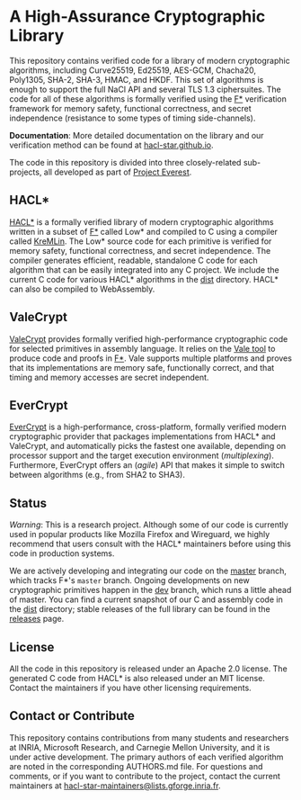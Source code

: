 # A High-Assurance Cryptographic Library

This repository contains verified code for a library of modern
cryptographic algorithms, including Curve25519, Ed25519, AES-GCM,
Chacha20, Poly1305, SHA-2, SHA-3, HMAC, and HKDF. This set of algorithms
is enough to support the full NaCl API and several TLS 1.3 ciphersuites.
The code for all of these algorithms is formally verified using the
[F\*](https://fstarlang.github.io/) verification framework for memory
safety, functional correctness, and secret independence (resistance to
some types of timing side-channels).

**Documentation**: More detailed documentation on the library and our verification method
can be found at [hacl-star.github.io](https://hacl-star.github.io).

The code in this repository is divided into three closely-related sub-projects,
all developed as part of [Project Everest](https://project-everest.github.io/).

## HACL\*

[HACL\*](code/) is a formally verified library
of modern cryptographic algorithms written in a subset of
[F\*](https://fstarlang.github.io) called Low\* and compiled to C
using a compiler called
[KreMLin](https://github.com/FStarLang/kremlin). The Low\* source code
for each primitive is verified for memory safety, functional
correctness, and secret independence. The compiler generates
efficient, readable, standalone C code for each algorithm that
can be easily integrated into any C project.  We include the current C code for various HACL\*
algorithms in the [dist](dist/) directory. HACL\* can also be compiled to WebAssembly.

## ValeCrypt

[ValeCrypt](vale/) provides formally verified high-performance
cryptographic code for selected primitives in assembly language. It relies on the
[Vale tool](https://github.com/project-everest/vale) to produce
code and proofs in [F\*](https://github.com/FStarLang/FStar). Vale supports
multiple platforms and proves that its implementations are memory safe,
functionally correct, and that timing and memory accesses are secret
independent.

## EverCrypt

[EverCrypt](providers/evercrypt/) is a high-performance, cross-platform, formally
verified modern cryptographic provider that packages implementations from
HACL\* and ValeCrypt, and automatically picks the fastest one available,
depending on processor support and the target execution environment
(*multiplexing*). Furthermore, EverCrypt offers an (*agile*) API that makes it
simple to switch between algorithms (e.g., from SHA2 to SHA3).

## Status

*Warning*: This is a research project. Although some of our code is currently used in popular products like Mozilla Firefox and Wireguard,
we highly recommend that users consult with the HACL\* maintainers before using this code in production systems.

We are actively developing and integrating our code on the
[master](https://github.com/project-everest/hacl-star/tree/master/)
branch, which tracks F\*'s `master` branch. Ongoing developments on new
cryptographic primitives happen in the [dev](https://github.com/project-everest/hacl-star/tree/dev/)
branch, which runs a little ahead of master. You can find a current snapshot
of our C and assembly code in the [dist](dist/) directory; stable releases of the full library
can be found in the [releases](https://github.com/project-everest/hacl-star/releases) page.

## License

All the code in this repository is released under an Apache 2.0 license.
The generated C code from HACL\* is also released under an MIT license.
Contact the maintainers if you have other licensing requirements.

## Contact or Contribute

This repository contains contributions from many students and researchers at INRIA, Microsoft Research, and Carnegie Mellon University,
and it is under active development. The primary authors of each verified algorithm are noted in the corresponding AUTHORS.md file.
For questions and comments, or if you want to contribute to the project, contact the current maintainers at hacl-star-maintainers@lists.gforge.inria.fr.


